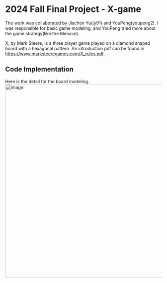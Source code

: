 # 2024 Fall Final Project - X-game

The work was collaborated by Jiachen Yu(jy91) and YouPeng(youpeng2). I was responsible for basic game modeling, and YouPeng tried more about the game strategy(like the Menace).

X, by Mark Steere, is a three player game played on a diamond shaped board with a hexagonal pattern. An introduction pdf can be found in https://www.marksteeregames.com/X_rules.pdf.

## Code Implementation 
Here is the detail for the board modeling.
<img width="623" alt="image" src="https://github.com/user-attachments/assets/d2bfccd6-7bc3-4058-b256-fa447fb78cd7">
